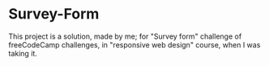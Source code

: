 # Survey-Form
This project is a solution, made by me; for "Survey form" challenge of freeCodeCamp challenges, in "responsive web design" course, when I was taking it.

